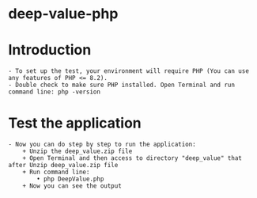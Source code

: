 # deep-value-php
# Introduction
    - To set up the test, your environment will require PHP (You can use any features of PHP <= 8.2).
    - Double check to make sure PHP installed. Open Terminal and run command line: php -version
# Test the application
    - Now you can do step by step to run the application:
        + Unzip the deep_value.zip file
        + Open Terminal and then access to directory "deep_value" that after Unzip deep_value.zip file
        + Run command line:
            • php DeepValue.php
        + Now you can see the output

